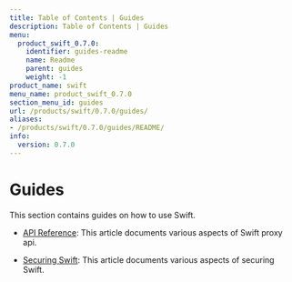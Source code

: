```yaml
---
title: Table of Contents | Guides
description: Table of Contents | Guides
menu:
  product_swift_0.7.0:
    identifier: guides-readme
    name: Readme
    parent: guides
    weight: -1
product_name: swift
menu_name: product_swift_0.7.0
section_menu_id: guides
url: /products/swift/0.7.0/guides/
aliases:
- /products/swift/0.7.0/guides/README/
info:
  version: 0.7.0
---
```


# Guides

This section contains guides on how to use Swift.

- [API Reference](/products/swift/0.7.0/guides/api): This article documents various aspects of Swift proxy api.

- [Securing Swift](/products/swift/0.7.0/guides/security): This article documents various aspects of securing Swift.
